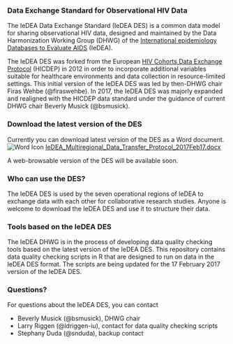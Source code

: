 ### Data Exchange Standard for Observational HIV Data
The IeDEA Data Exchange Standard (IeDEA DES) is a common data model for sharing observational HIV data, designed and maintained by the Data Harmonization Working Group (DHWG) of the [International epidemiology Databases to Evaluate AIDS](iedea.org) (IeDEA).

The IeDEA DES was forked from the European [HIV Cohorts Data Exchange Protocol](http://www.hicdep.org/) (HICDEP) in 2012 in order to incorporate additional variables suitable for healthcare environments and data collection in resource-limited settings. This initial version of the IeDEA DES was led by then-DHWG chair Firas Wehbe (@firaswehbe). In 2017, the IeDEA DES was majorly expanded and realigned with the HICDEP data standard under the guidance of current DHWG chair Beverly Musick (@bsmusick).

### Download the latest version of the DES
Currently you can download latest version of the DES as a Word document.
![Word Icon](http://iedea.github.io/images/doc.png "")
 [IeDEA_Multiregional_Data_Transfer_Protocol_2017Feb17.docx](http://iedea.github.io/downloads/IeDEA_Multiregional_Data_Transfer_Protocol_2017Feb17.docx)

A web-browsable version of the DES will be available soon.

### Who can use the DES?
The IeDEA DES is used by the seven operational regions of IeDEA to exchange data with each other for collaborative research studies. Anyone is welcome to download the IeDEA DES and use it to structure their data.

### Tools based on the IeDEA DES
The IeDEA DHWG is in the process of developing data quality checking tools based on the latest version of the IeDEA DES. This repository contains data quality checking scripts in R that are designed to run on data in the IeDEA DES format. The scripts are being updated for the 17 February 2017 version of the IeDEA DES.

### Questions?
For questions about the IeDEA DES, you can contact
- Beverly Musick (@bsmusick), DHWG chair
- Larry Riggen (@ldriggen-iu), contact for data quality checking scripts
- Stephany Duda (@snduda), backup contact
